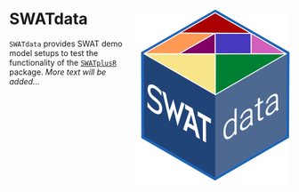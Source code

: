 # SWATdata <img src="man/figures/swatdata_hex.svg" align="right" />


`SWATdata` provides SWAT demo model setups to test the functionality of the [`SWATplusR`](https://github.com/chrisschuerz/SWATplusR) package. *More text will be added...*
